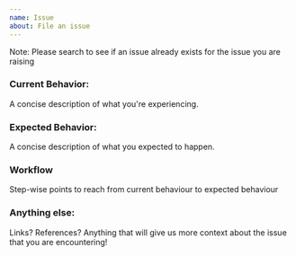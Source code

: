 ```yaml
---
name: Issue
about: File an issue
---
```


Note: Please search to see if an issue already exists for the issue you are raising


### Current Behavior:
A concise description of what you're experiencing.

### Expected Behavior:
A concise description of what you expected to happen.

### Workflow
Step-wise points to reach from current behaviour to expected behaviour

### Anything else:
Links? References? Anything that will give us more context about the issue that you are encountering!